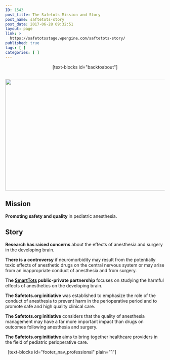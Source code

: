 ```yaml
---
ID: 1543
post_title: The Safetots Mission and Story
post_name: saftetots-story
post_date: 2017-06-28 09:32:51
layout: page
link: >
  https://safetotsstage.wpengine.com/saftetots-story/
published: true
tags: [ ]
categories: [ ]
---
```

<p style="text-align: center;">
  [text-blocks id="backtoabout"]
</p>

<h2 style="text-align: center;">
  <img class="alignnone wp-image-2659" src="https://jelfgen.wpengine.com/wp-content/uploads/2018/02/MP__2221-Edit-Edit-300x200.png" alt="" width="530" height="352" />
</h2>

<h2 class="quoteref">
  <strong>Mission</strong>
</h2>

<p class="quoteref">
  <strong>Promoting safety and quality </strong>in pediatric anesthesia.
</p>

<h2 class="quoteref">
  <strong>Story</strong>
</h2>

<p class="quoteref">
  <strong>Research has raised concerns</strong><span class="apple-converted-space"> </span>about the effects of anesthesia and surgery in the developing brain.
</p>

<p class="quoteref">
  <strong>There is a controversy</strong><span class="apple-converted-space"> </span>if neuromorbidity may result from the potentially toxic effects of anesthetic drugs on the central nervous system or may arise from an inappropriate conduct of anesthesia and from surgery.
</p>

<p class="quoteref">
  <strong>The</strong><span class="apple-converted-space"><b> </b></span><strong><span lang="DE"><a href="https://smarttots.org/" target="_blank" rel="noopener noreferrer"><span lang="EN-US">SmartTots</span></a></span></strong><span class="apple-converted-space"><b> </b></span><strong>public-private partnership</strong><span class="apple-converted-space"> </span>focuses on studying the harmful effects of anesthetics on the developing brain.
</p>

<p class="quoteref">
  <strong>The Safetots.org initiative</strong><span class="apple-converted-space"> </span>was established to emphasize the role of the conduct of anesthesia to prevent harm in the perioperative period and to promote safe and high quality clinical care.
</p>

<p class="quoteref">
  <strong>The Safetots.org initiative</strong><span class="apple-converted-space"> </span>considers that the quality of anesthesia management may have a far more important impact than drugs on outcomes following anesthesia and surgery.
</p>

<p class="quoteref">
  <b>The Safetots.org initiative </b>aims to bring together healthcare providers in the field of pediatric perioperative care.
</p>   [text-blocks id="footer_nav_professional" plain="1"]